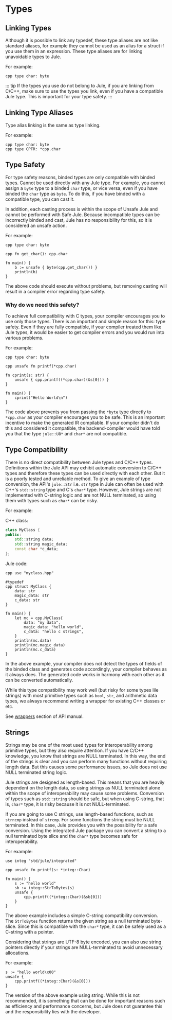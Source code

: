 # Types

## Linking Types
Although it is possible to link any typedef, these type aliases are not like standard aliases, for example they cannot be used as an alias for a struct if you use them in an expression. These type aliases are for linking unavoidable types to Jule.

For example: 
```jule
cpp type char: byte
```

::: tip
If the types you use do not belong to Jule, if you are linking from C/C++, make sure to use the types you link, even if you have a compatible Jule type. This is important for your type safety.
:::

## Linking Type Aliases

Type alias linking is the same as type linking.

For example:
```jule
cpp type char: byte
cpp type CPTR: *cpp.char
```

## Type Safety

For type safety reasons, binded types are only compatible with binded types. Cannot be used directly with any Jule type. For example, you cannot assign a `byte` type to a binded `char` type, or vice versa, even if you have binded the `char` type as `byte`. To do this, if you have binded with a compatible type, you can cast it.

In addition, each casting process is within the scope of Unsafe Jule and cannot be performed with Safe Jule. Because incompatible types can be incorrectly binded and cast, Jule has no responsibility for this, so it is considered an unsafe action.

For example:
```jule
cpp type char: byte

cpp fn get_char(): cpp.char

fn main() {
	b := unsafe { byte(cpp.get_char()) }
	println(b)
}
```

The above code should execute without problems, but removing casting will result in a compiler error regarding type safety.

### Why do we need this safety?

To achieve full compatibility with C types, your compiler encourages you to use only those types. There is an important and simple reason for this: type safety. Even if they are fully compatible, if your compiler treated them like Jule types, it would be easier to get compiler errors and you would run into various problems.

For example:
```jule
cpp type char: byte

cpp unsafe fn printf(*cpp.char)

fn cprint(s: str) {
    unsafe { cpp.printf((*cpp.char)(&s[0])) }
}

fn main() {
    cprint("Hello World\n")
}
```

The code above prevents you from passing the `*byte` type directly to `*cpp.char` as your compiler encourages you to be safe. This is an important incentive to make the generated IR compilable. If your compiler didn't do this and considered it compatible, the backend-compiler would have told you that the type `jule::U8*` and `char*` are not compatible.

## Type Compatibility

There is no direct compatibility between Jule types and C/C++ types. Definitions within the Jule API may exhibit automatic conversion to C/C++ types and therefore these types can be used directly with each other. But it is a poorly tested and unreliable method. To give an example of type conversion, the API's `jule::Str` i.e. `str` type in Jule can often be used with C++'s `std::string` type and C's `char*` type. However, Jule strings are not implemented with C-string logic and are not NULL terminated, so using them with types such as `char*` can be risky.

For example:

C++ class:
```cpp
class MyClass {
public:
    std::string data;
    std::string magic_data;
    const char *c_data;
};
```

Jule code:
```jule
cpp use "myclass.hpp"

#typedef
cpp struct MyClass {
    data: str
    magic_data: str
    c_data: str
}

fn main() {
    let mc = cpp.MyClass{
        data: "my data",
        magic_data: "hello world",
        c_data: "hello c strings",
    }
    println(mc.data)
    println(mc.magic_data)
    println(mc.c_data)
}
```

In the above example, your compiler does not detect the types of fields of the binded class and generates code accordingly, your compiler behaves as it always does. The generated code works in harmony with each other as it can be converted automatically.

While this type compatibility may work well (but risky for some types lile strings) with most primitive types such as `bool`, `str`, and arithmetic data types, we always recommend writing a wrapper for existing C++ classes or etc.

See [wrappers](/api/integrated-jule/wrappers) section of API manual.

## Strings

Strings may be one of the most used types for interoperability among primitive types, but they also require attention. If you have C/C++ knowledge, you know that strings are NULL terminated. In this way, the end of the strings is clear and you can perform many functions without requiring length data. But this causes some performance issues, so Jule does not use NULL terminated string logic.

Jule strings are designed as length-based. This means that you are heavily dependent on the length data, so using strings as NULL terminated alone within the scope of interoperability may cause some problems. Conversion of types such as `std::string` should be safe, but when using C-string, that is, `char*` type, it is risky because it is not NULL-terminated.

If you are going to use C strings, use length-based functions, such as `strncmp` instead of `strcmp`. For some functions the string must be NULL terminated. In this case, Jule provides you with the possibility for a safe conversion. Using the integrated Jule package you can convert a string to a null terminated byte slice and the `char*` type becomes safe for interoperability.

For example:
```jule
use integ "std/jule/integrated"

cpp unsafe fn printf(s: *integ::Char)

fn main() {
    s := "hello world"
    sb := integ::StrToBytes(s)
    unsafe {
        cpp.printf((*integ::Char)(&sb[0]))
    }
}
```
The above example includes a simple C-string compatibility conversion. The `StrToBytes` function returns the given string as a null terminated byte-slice. Since this is compatible with the `char*` type, it can be safely used as a C-string with a pointer.

Considering that strings are UTF-8 byte encoded, you can also use string pointers directly if your strings are NULL-terminated to avoid unnecessary allocations.

For example:
```jule
s := "hello world\x00"
unsafe {
    cpp.printf((*integ::Char)(&s[0]))
}
```
The version of the above example using string. While this is not recommended, it is something that can be done for important reasons such as efficiency and performance concerns, but Jule does not guarantee this and the responsibility lies with the developer.